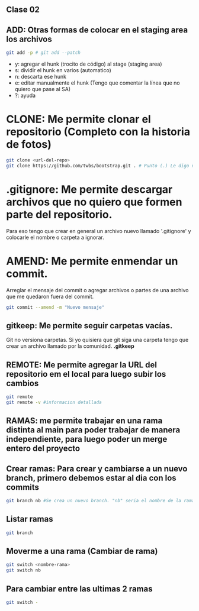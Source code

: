 ## Clase 02

## ADD: Otras formas de colocar en el staging area los archivos

```sh
git add -p # git add --patch
```

* y:  agregar el hunk (trocito de código) al stage (staging area)
* s:  dividir el hunk en varios (automatico)
* n:  descarta ese hunk
* e:  editar manualmente el hunk (Tengo que comentar la línea que no quiero que pase al SA)
* ?:  ayuda

# CLONE: Me permite clonar el repositorio (Completo con la historia de fotos)

```sh
git clone <url-del-repo>
git clone https://github.com/twbs/bootstrap.git . # Punto (.) Le digo no crees una carpeta, bajalo en el directorio (carpeta) sin crear una
```

# .gitignore: Me permite descargar archivos que no quiero que formen parte del repositorio.
Para eso tengo que crear en general un archivo nuevo llamado '.gitignore' y colocarle el nombre o carpeta a ignorar.

# AMEND: Me permite enmendar un commit.
Arreglar el mensaje del commit o agregar archivos o partes de una archivo que me quedaron fuera del commit.

```sh
git commit --amend -m "Nuevo mensaje"
```

## gitkeep: Me permite seguir carpetas vacías.
Git no versiona carpetas. Si yo quisiera que git siga una carpeta tengo que crear un archivo llamado por la comunidad. **.gitkeep**

## REMOTE: Me permite agregar la URL del repositorio em el local para luego subir los cambios

```sh
git remote 
git remote -v #informacion detallada
```

## RAMAS: me permite trabajar en una rama distinta al main para poder trabajar de manera independiente, para luego poder un merge entero del proyecto


## Crear ramas: Para crear y cambiarse a un nuevo branch, primero debemos estar al dia con los commits

```sh
git branch nb #Se crea un nuevo branch. "nb" seria el nombre de la rama
```

## Listar ramas

```sh
git branch
```

## Moverme a una rama (Cambiar de rama)

```sh
git switch <nombre-rama>
git switch nb
```
## Para cambiar entre las ultimas 2 ramas

```sh
git switch -
```